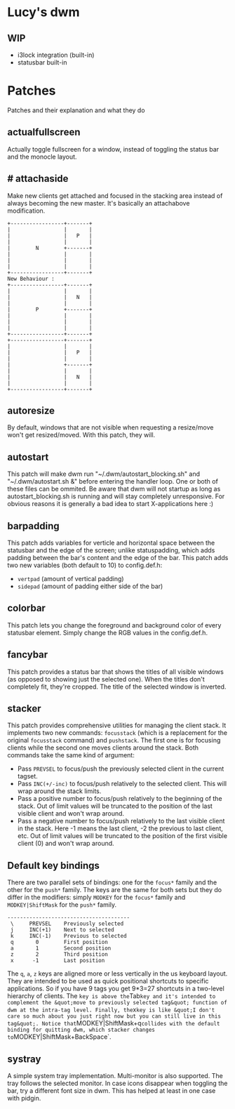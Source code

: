 # Lucy's dwm

## WIP

- i3lock integration (built-in)
- statusbar built-in

# Patches

Patches and their explanation and what they do


## actualfullscreen
Actually toggle fullscreen for a window, instead of toggling the status bar and the monocle layout.

## # attachaside
Make new clients get attached and focused in the stacking area instead of
always becoming the new master. It's basically an attachabove modification.
```Original behaviour :
+-----------------+-------+
|                 |       |
|                 |   P   |
|                 |       |
|        N        +-------+
|                 |       |
|                 |       |
|                 |       |
+-----------------+-------+
New Behaviour :
+-----------------+-------+
|                 |       |
|                 |   N   |
|                 |       |
|        P        +-------+
|                 |       |
|                 |       |
|                 |       |
+-----------------+-------+
+-----------------+-------+
|                 |       |
|                 |   P   |
|                 |       |
|                 +-------+
|                 |       |
|                 |   N   |
|                 |       |
+-----------------+-------+
```


## autoresize
By default, windows that are not visible when requesting a resize/move won't
get resized/moved. With this patch, they will.

## autostart
This patch will make dwm run &quot;~/.dwm/autostart_blocking.sh&quot; and
&quot;~/.dwm/autostart.sh &amp;&quot; before entering the handler loop. One or both of these
files can be ommited.
Be aware that dwm will not startup as long as autostart_blocking.sh is running
and will stay completely unresponsive. For obvious reasons it is generally a
bad idea to start X-applications here :)

## barpadding
This patch adds variables for verticle and horizontal space between the statusbar and the edge of the screen; unlike statuspadding, which adds padding between the bar's content and the edge of the bar. This patch adds two new variables (both default to 10) to config.def.h:

- `vertpad` (amount of vertical padding)
- `sidepad` (amount of padding either side of the bar)

## colorbar
This patch lets you change the foreground and 
background color of every statusbar element.
Simply change the RGB values in the config.def.h.

## fancybar
This patch provides a status bar that shows the titles of all visible windows
(as opposed to showing just the selected one). When the titles don't completely
fit, they're cropped. The title of the selected window is inverted.

## stacker
This patch provides comprehensive utilities for managing the client stack. It
implements two new commands: `focusstack` (which is a replacement for the
original `focusstack` command) and `pushstack`. The first one is for focusing
clients while the second one moves clients around the stack. Both commands take
the same kind of argument:

- Pass `PREVSEL` to focus/push the previously selected client in the current
tagset.
- Pass `INC(+/-inc)` to focus/push relatively to the selected client. This will
wrap around the stack limits.
- Pass a positive number to focus/push relatively to the beginning of the
stack. Out of limit values will be truncated to the position of the last
visible client and won't wrap
around.
- Pass a negative number to focus/push relatively to the last visible client in
the stack. Here -1 means the last client, -2 the previous to last client, etc.
Out of limit values will be truncated to the position of the first visible
client (0) and won't wrap around.

## Default key bindings
There are two parallel sets of bindings: one for the `focus*` family and the
other for the `push*` family. The keys are the same for both sets but they do
differ in the modifiers: simply `MODKEY` for the `focus*` family and
`MODKEY|ShiftMask` for the `push*` family.
``` Key   Argument   Description
---------------------------------------
 \     PREVSEL    Previously selected
 j     INC(+1)    Next to selected
 k     INC(-1)    Previous to selected
 q       0        First position
 a       1        Second position
 z       2        Third position
 x      -1        Last position
```
The `q`, `a`, `z` keys are aligned more or less vertically in the us keyboard
layout. They are intended to be used as quick positional shortcuts to specific
applications. So if you have 9 tags you get 9*3=27 shortcuts in a two-level
hierarchy of clients. The ` key is above the `Tab` key and it's intended to
complement the &quot;move to previously selected tag&quot; function of dwm at the
intra-tag level. Finally, the `x` key is like &quot;I don't care so much about you
just right now but you can still live in this tag&quot;.
Notice that `MODKEY|ShiftMask+q` collides with the default binding for quitting
dwm, which stacker changes to `MODKEY|ShiftMask+BackSpace`.

## systray
A simple system tray implementation. Multi-monitor is also supported. The tray
follows the selected monitor.
In case icons disappear when toggling the bar, try a different font size
in dwm. This has helped at least in one case with pidgin.


